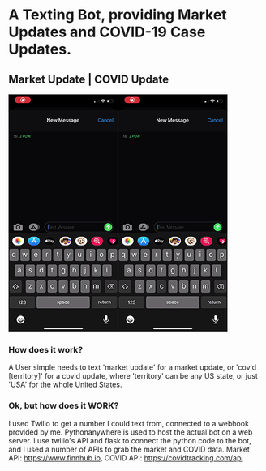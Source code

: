 # A Texting Bot, providing Market Updates and COVID-19 Case Updates.
## Market Update | COVID Update
![](images/one.gif)![](images/two.gif)
### How does it work?
A User simple needs to text 'market update' for a market update, or 'covid [territory]' for a covid update, where 'territory' can be any US state, or just 'USA' for 
the whole United States.
### Ok, but how does it WORK?
I used Twilio to get a number I could text from, connected to a webhook provided by me. Pythonanywhere is used to host the actual bot on a web server. I use twilio's API and flask to connect the python code to the bot, and I used a number of APIs to grab the market and COVID data. Market API: https://www.finnhub.io, COVID API: https://covidtracking.com/api
